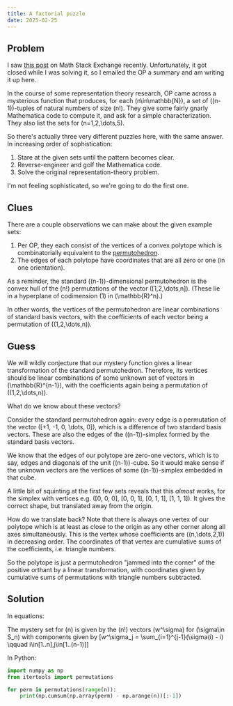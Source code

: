 ```yaml
---
title: A factorial puzzle
date: 2025-02-25
---
```


## Problem

I saw [this post](https://math.stackexchange.com/questions/5038292/a-factorial-puzzle) on Math Stack Exchange recently. Unfortunately, it got closed while I was solving it, so I emailed the OP a summary and am writing it up here.

In the course of some representation theory research, OP came across a mysterious function that produces, for each \(n\in\mathbb{N}\), a set of \((n-1)\)-tuples of natural numbers of size \(n!\). They give some fairly gnarly Mathematica code to compute it, and ask for a simple characterization. They also list the sets for \(n=1,2,\dots,5\).

So there's actually three very different puzzles here, with the same answer. In increasing order of sophistication:

1. Stare at the given sets until the pattern becomes clear.
2. Reverse-engineer and golf the Mathematica code.
3. Solve the original representation-theory problem.

I'm not feeling sophisticated, so we're going to do the first one.

## Clues

There are a couple observations we can make about the given example sets:

1. Per OP, they each consist of the vertices of a convex polytope which is combinatorially equivalent to the [permutohedron](https://en.wikipedia.org/wiki/Permutohedron).
2. The edges of each polytope have coordinates that are all zero or one (in one orientation).

As a reminder, the standard \((n-1)\)-dimensional permutohedron is the convex hull of the \(n!\) permutations of the vector \([1,2,\dots,n]\). (These lie in a hyperplane of codimension \(1\) in \(\mathbb{R}^n\).)

In other words, the vertices of the permutohedron are linear combinations of standard basis vectors, with the coefficients of each vector being a permutation of \((1,2,\dots,n)\).

## Guess

We will wildly conjecture that our mystery function gives a linear transformation of the standard permutohedron. Therefore, its vertices should be linear combinations of some unknown set of vectors in \(\mathbb{R}^{n-1}\), with the coefficients again being a permutation of \((1,2,\dots,n)\).

What do we know about these vectors?

Consider the standard permutohedron again: every edge is a permutation of the vector \([+1, -1, 0, \dots, 0]\), which is a difference of two standard basis vectors. These are also the edges of the \((n-1)\)-simplex formed by the standard basis vectors.

We know that the edges of our polytope are zero-one vectors, which is to say, edges and diagonals of the unit \((n-1)\)-cube. So it would make sense if the unknown vectors are the vertices of some \((n-1)\)-simplex embedded in that cube.

A little bit of squinting at the first few sets reveals that this *almost* works, for the simplex with vertices e.g. \([0, 0, 0], [0, 0, 1], [0, 1, 1], [1, 1, 1]\). It gives the correct shape, but translated away from the origin.

How do we translate back? Note that there is always one vertex of our polytope which is at least as close to the origin as any other corner along all axes simultaneously. This is the vertex whose coefficients are \((n,\dots,2,1)\) in decreasing order. The coordinates of that vertex are cumulative sums of the coefficients, i.e. triangle numbers.

So the polytope is just a permutohedron "jammed into the corner" of the positive orthant by a linear transformation, with coordinates given by cumulative sums of permutations with triangle numbers subtracted.

## Solution

In equations:

The mystery set for \(n\) is given by the \(n!\) vectors \(w^\sigma\) for \(\sigma\in S_n\) with components given by
\[w^\sigma_j = \sum_{i=1}^{j-1}(\sigma(i) - i) \qquad i\in[1..n],j\in[1..(n-1)]\]

In Python:

```py
import numpy as np
from itertools import permutations

for perm in permutations(range(n)):
    print(np.cumsum(np.array(perm) - np.arange(n))[:-1])
```